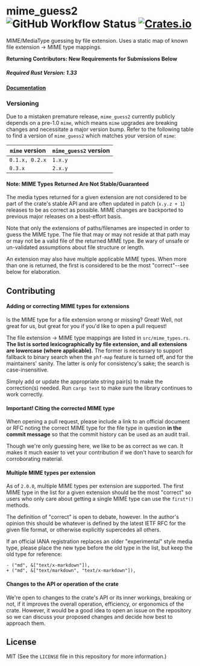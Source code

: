 # mime_guess2 ![GitHub Workflow Status](https://img.shields.io/github/actions/workflow/status/ttys3/mime_guess2/rust.yml?branch=main) [![Crates.io](https://img.shields.io/crates/v/mime_guess2.svg)](https://crates.io/crates/mime_guess2)

MIME/MediaType guessing by file extension. 
Uses a static map of known file extension -> MIME type mappings.

**Returning Contributors: New Requirements for Submissions Below**

##### Required Rust Version: 1.33

#### [Documentation](https://docs.rs/mime_guess2/)

### Versioning

Due to a mistaken premature release, `mime_guess2` currently publicly depends on a pre-1.0 `mime`,
which means `mime` upgrades are breaking changes and necessitate a major version bump. 
Refer to the following table to find a version of `mime_guess2` which matches your version of `mime`:

| `mime` version | `mime_guess2` version |
|----------------|----------------------|
| `0.1.x, 0.2.x` | `1.x.y` |
| `0.3.x`        | `2.x.y` |

#### Note: MIME Types Returned Are Not Stable/Guaranteed
The media types returned for a given extension are not considered to be part of the crate's
 stable API and are often updated in patch (`x.y.z + 1`) releases to be as correct as possible. MIME
 changes are backported to previous major releases on a best-effort basis.
 
Note that only the extensions of paths/filenames are inspected in order to guess the MIME type. The
file that may or may not reside at that path may or may not be a valid file of the returned MIME type.
Be wary of unsafe or un-validated assumptions about file structure or length.

An extension may also have multiple applicable MIME types. When more than one is returned, the first
is considered to be the most "correct"--see below for elaboration.

Contributing
-----------

#### Adding or correcting MIME types for extensions

Is the MIME type for a file extension wrong or missing? Great! 
Well, not great for us, but great for you if you'd like to open a pull request! 

The file extension -> MIME type mappings are listed in `src/mime_types.rs`. 
**The list is sorted lexicographically by file extension, and all extensions are lowercase (where applicable).** 
The former is necessary to support fallback to binary search when the 
`phf-map` feature is turned off, and for the maintainers' sanity.
The latter is only for consistency's sake; the search is case-insensitive.

Simply add or update the appropriate string pair(s) to make the correction(s) needed. 
Run `cargo test` to make sure the library continues to work correctly.

#### Important! Citing the corrected MIME type 

When opening a pull request, please include a link to an official document or RFC noting 
the correct MIME type for the file type in question **in the commit message** so
that the commit history can be used as an audit trail.

Though we're only guessing here, we like to be as correct as we can. 
It makes it much easier to vet your contribution if we don't have to search for corroborating material.

#### Multiple MIME types per extension
As of `2.0.0`, multiple MIME types per extension are supported. The first MIME type in the list for 
a given extension should be the most "correct" so users who only care about getting a single MIME 
type can use the `first*()` methods.

The definition of "correct" is open to debate, however. In the author's opinion this should be 
whatever is defined by the latest IETF RFC for the given file format, or otherwise explicitly 
supercedes all others.

If an official IANA registration replaces an older "experimental" style media type, please
place the new type before the old type in the list, but keep the old type for reference:

```
- ("md", &["text/x-markdown"]),
+ ("md", &["text/markdown", "text/x-markdown"]),
```

#### Changes to the API or operation of the crate

We're open to changes to the crate's API or its inner workings, breaking or not, if it improves the overall operation, efficiency, or ergonomics of the crate. However, it would be a good idea to open an issue on the repository so we can discuss your proposed changes and decide how best to approach them.


License
-------

MIT (See the `LICENSE` file in this repository for more information.)
